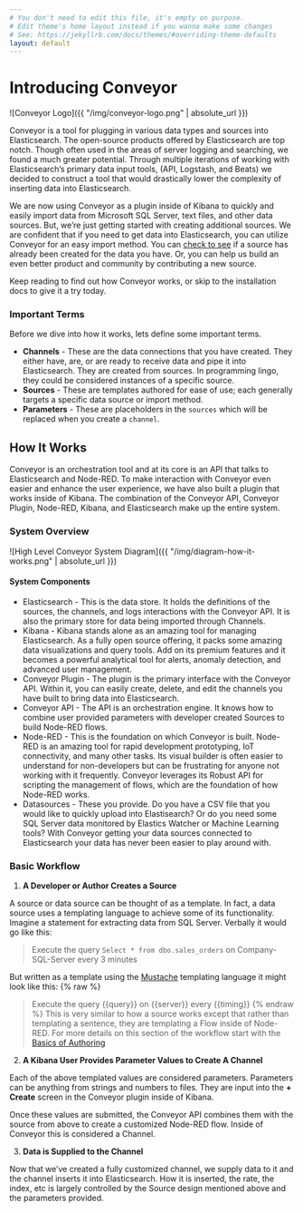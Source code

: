 ```yaml
---
# You don't need to edit this file, it's empty on purpose.
# Edit theme's home layout instead if you wanna make some changes
# See: https://jekyllrb.com/docs/themes/#overriding-theme-defaults
layout: default
---
```


# Introducing Conveyor

![Conveyor Logo]({{ "/img/conveyor-logo.png" | absolute_url }})

Conveyor is a tool for plugging in various data types and sources into Elasticsearch. The open-source products offered by Elasticsearch are top notch. Though often used in the areas of server logging and searching, we found a much greater potential. Through multiple iterations of working with Elasticsearch’s primary data input tools, (API, Logstash, and Beats) we decided to construct a tool that would drastically lower the complexity of inserting data into Elasticsearch. 

We are now using Conveyor as a plugin inside of Kibana to quickly and easily import data from Microsoft SQL Server, text files, and other data sources. But, we’re just getting started with creating additional sources. We are confident that if you need to get data into Elasticsearch, you can utilize Conveyor for an easy import method. You can [check to see](https://github.com/samtecspg/conveyor/tree/master/channel-sources) if a source has already been created for the data you have. Or, you can help us build an even better product and community by contributing a new source.

Keep reading to find out how Conveyor works, or skip to the installation docs to give it a try today.

### Important Terms

Before we dive into how it works, lets define some important terms.

 - **Channels** - These are the data connections that you have created. They either have, are, or are ready to receive data and pipe it into Elasticsearch. They are created from sources. In programming lingo, they could be considered instances of a specific source.
 - **Sources** - These are templates authored for ease of use; each generally targets a specific data source or import method.
 - **Parameters** - These are placeholders in the `sources` which will be replaced when you create a `channel`.

## How It Works

Conveyor is an orchestration tool and at its core is an API that talks to Elasticsearch and Node-RED. To make interaction with Conveyor even easier and enhance the user experience, we have also built a plugin that works inside of Kibana. The combination of the Conveyor API, Conveyor Plugin, Node-RED, Kibana, and Elasticsearch make up the entire system.

### System Overview

![High Level Conveyor System Diagram]({{ "/img/diagram-how-it-works.png" | absolute_url }})

#### System Components
 - Elasticsearch - This is the data store. It holds the definitions of the sources, the channels, and logs interactions with the Conveyor API. It is also the primary store for data being imported through Channels.
 - Kibana - Kibana stands alone as an amazing tool for managing Elasticsearch. As a fully open source offering, it packs some amazing data visualizations and query tools. Add on its premium features and it becomes a powerful analytical tool for alerts, anomaly detection, and advanced user management.
 - Conveyor Plugin - The plugin is the primary interface with the Conveyor API. Within it, you can easily create, delete, and edit the channels you have built to bring data into Elasticsearch.
 - Conveyor API - The API is an orchestration engine. It knows how to combine user provided parameters with developer created Sources to build Node-RED flows.
 - Node-RED - This is the foundation on which Conveyor is built. Node-RED is an amazing tool for rapid development prototyping, IoT connectivity, and many other tasks. Its visual builder is often easier to understand for non-developers but can be frustrating for anyone not working with it frequently. Conveyor leverages its Robust API for scripting the management of flows, which are the foundation of how Node-RED works.
 - Datasources - These you provide. Do you have a CSV file that you would like to quickly upload into Elastisearch? Or do you need some SQL Server data monitored by Elastics Watcher or Machine Learning tools? With Conveyor getting your data sources connected to Elasticsearch your data has never been easier to play around with.

### Basic Workflow
 1. **A Developer or Author Creates a Source**

A source or data source can be thought of as a template. In fact, a data source uses a templating language to achieve some of its functionality. Imagine a statement for extracting data from SQL Server. Verbally it would go like this:

> Execute the query `Select * from dbo.sales_orders` on Company-SQL-Server every 3 minutes

But written as a template using the [Mustache](https://mustache.github.io) templating language it might look like this:
{% raw %}
> Execute the query {{query}} on {{server}} every {{timing}}
{% endraw %}
This is very similar to how a source works except that rather than templating a sentence, they are templating a Flow inside of Node-RED. For more details on this section of the workflow start with the [Basics of Authoring](./channel_authoring/basics)

2. **A Kibana User Provides Parameter Values to Create A Channel**

Each of the above templated values are considered parameters. Parameters can be anything from strings and numbers to files. They are input into the **+ Create** screen in the Conveyor plugin inside of Kibana.

Once these values are submitted, the Conveyor API combines them with the source from above to create a customized Node-RED flow. Inside of Conveyor this is considered a Channel.

3. **Data is Supplied to the Channel**

Now that we’ve created a fully customized channel, we supply data to it and the channel inserts it into Elasticsearch. How it is inserted, the rate, the index, etc is largely controlled by the Source design mentioned above and the parameters provided.
